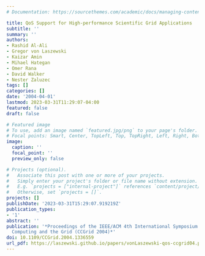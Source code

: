 ```yaml
---
# Documentation: https://sourcethemes.com/academic/docs/managing-content/

title: QoS Support for High-performance Scientific Grid Applications
subtitle: ''
summary: ''
authors:
- Rashid Al-Ali
- Gregor von Laszewski
- Kaizar Amin
- Mihael Hategan
- Omer Rana
- David Walker
- Nester Zaluzec
tags: []
categories: []
date: '2004-04-01'
lastmod: 2023-03-31T11:29:07-04:00
featured: false
draft: false

# Featured image
# To use, add an image named `featured.jpg/png` to your page's folder.
# Focal points: Smart, Center, TopLeft, Top, TopRight, Left, Right, BottomLeft, Bottom, BottomRight.
image:
  caption: ''
  focal_point: ''
  preview_only: false

# Projects (optional).
#   Associate this post with one or more of your projects.
#   Simply enter your project's folder or file name without extension.
#   E.g. `projects = ["internal-project"]` references `content/project/deep-learning/index.md`.
#   Otherwise, set `projects = []`.
projects: []
publishDate: '2023-03-31T15:29:07.919219Z'
publication_types:
- '1'
abstract: ''
publication: '*Proceedings of the IEEE/ACM 4th International Symposium on Cluster
  Computing and the Grid (CCGrid 2004)*'
doi: 10.1109/CCGrid.2004.1336559
url_pdf: https://laszewski.github.io/papers/vonLaszewski-qos-ccgrid04.pdf
---
```

